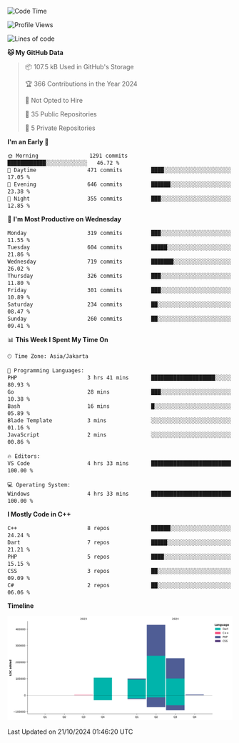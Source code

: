 <!--START_SECTION:waka-->
![Code Time](http://img.shields.io/badge/Code%20Time-232%20hrs%2028%20mins-blue)

![Profile Views](http://img.shields.io/badge/Profile%20Views-12-blue)

![Lines of code](https://img.shields.io/badge/From%20Hello%20World%20I%27ve%20Written-857.5%20thousand%20lines%20of%20code-blue)

**🐱 My GitHub Data** 

> 📦 107.5 kB Used in GitHub's Storage 
 > 
> 🏆 366 Contributions in the Year 2024
 > 
> 🚫 Not Opted to Hire
 > 
> 📜 35 Public Repositories 
 > 
> 🔑 5 Private Repositories 
 > 
**I'm an Early 🐤** 

```text
🌞 Morning                1291 commits        ████████████░░░░░░░░░░░░░   46.72 % 
🌆 Daytime                471 commits         ████░░░░░░░░░░░░░░░░░░░░░   17.05 % 
🌃 Evening                646 commits         ██████░░░░░░░░░░░░░░░░░░░   23.38 % 
🌙 Night                  355 commits         ███░░░░░░░░░░░░░░░░░░░░░░   12.85 % 
```
📅 **I'm Most Productive on Wednesday** 

```text
Monday                   319 commits         ███░░░░░░░░░░░░░░░░░░░░░░   11.55 % 
Tuesday                  604 commits         █████░░░░░░░░░░░░░░░░░░░░   21.86 % 
Wednesday                719 commits         ███████░░░░░░░░░░░░░░░░░░   26.02 % 
Thursday                 326 commits         ███░░░░░░░░░░░░░░░░░░░░░░   11.80 % 
Friday                   301 commits         ███░░░░░░░░░░░░░░░░░░░░░░   10.89 % 
Saturday                 234 commits         ██░░░░░░░░░░░░░░░░░░░░░░░   08.47 % 
Sunday                   260 commits         ██░░░░░░░░░░░░░░░░░░░░░░░   09.41 % 
```


📊 **This Week I Spent My Time On** 

```text
🕑︎ Time Zone: Asia/Jakarta

💬 Programming Languages: 
PHP                      3 hrs 41 mins       ████████████████████░░░░░   80.93 % 
Go                       28 mins             ███░░░░░░░░░░░░░░░░░░░░░░   10.38 % 
Bash                     16 mins             █░░░░░░░░░░░░░░░░░░░░░░░░   05.89 % 
Blade Template           3 mins              ░░░░░░░░░░░░░░░░░░░░░░░░░   01.16 % 
JavaScript               2 mins              ░░░░░░░░░░░░░░░░░░░░░░░░░   00.86 % 

🔥 Editors: 
VS Code                  4 hrs 33 mins       █████████████████████████   100.00 % 

💻 Operating System: 
Windows                  4 hrs 33 mins       █████████████████████████   100.00 % 
```

**I Mostly Code in C++** 

```text
C++                      8 repos             ██████░░░░░░░░░░░░░░░░░░░   24.24 % 
Dart                     7 repos             █████░░░░░░░░░░░░░░░░░░░░   21.21 % 
PHP                      5 repos             ████░░░░░░░░░░░░░░░░░░░░░   15.15 % 
CSS                      3 repos             ██░░░░░░░░░░░░░░░░░░░░░░░   09.09 % 
C#                       2 repos             ██░░░░░░░░░░░░░░░░░░░░░░░   06.06 % 
```



**Timeline**

![Lines of Code chart](https://raw.githubusercontent.com/PradiptaAhmad/PradiptaAhmad/main/assets/bar_graph.png)


 Last Updated on 21/10/2024 01:46:20 UTC
<!--END_SECTION:waka-->
